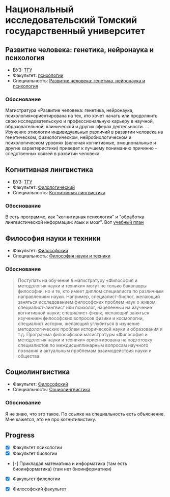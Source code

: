 # Национальный исследовательский Томский государственный университет

## Развитие человека: генетика, нейронаука и психология

- ВУЗ: [ТГУ](http://tsu.ru/)
- Факультет: [психологии](http://www.psy.tsu.ru/)
- Специальность: [Развитие человека: генетика, нейронаука и психология](http://www.tsu.ru/upload/iblock/393/razvitie_cheloveka_genetika_neyr_onauka_i_psikhologiya.pdf)

### Обоснование
Магистратура «Развитие человека: генетика, нейронаука, психология»ориентирована
на тех, кто хочет начать или продолжить свою исследовательскую и
профессиональную карьеру в научной, образовательной, клинической и других
сферах деятельности.  ...  Изучение этиологии индивидуальных различий в
развитии человека на генетическом, физиологическом, нейробиологическом и
психологическом уровнях (включая когнитивные, эмоциональные и другие
характеристики) приведет к лучшему пониманию причинно - следственных связей в
развитии человека.

## Когнитивная лингвистика

- ВУЗ: [ТГУ](http://tsu.ru/)
- Факультет: [Филологический](http://philology.tsu.ru/)
- Специальность: [Когнитивная лингвистика](http://www.tsu.ru/upload/iblock/d9d/kognitivnaya_lingvistika.pdf)

### Обоснование

В есть программе, как "когнитивная психология" и "обработка лингвистической
информации: язык и мозг". Вот [учебный план](http://www.tsu.ru/upload/iblock/b50/komp_i_kogn_lingv_up_2018.pdf)

## Философия науки и техники

- Факультет: [Философский](http://fsf.tsu.ru/enroll/)
- Специальность: [Философия науки и техники](http://fsf.tsu.ru/magister_method/)

### Обоснование

> Поступать на обучение в магистратуру «Философия и методология науки и
> техники» могут не только бакалавры философии, но и те, кто имеет диплом
> специалиста по различным направлениям науки. Например, специалист-биолог,
> желающий заняться исследованием философских проблем наук о живом;
> специалист-лингвист или психолог, нацеленный на изучение когнитивной науки;
> специалист-физик, желающий заняться изучением философских вопросов физики и
> космологии, специалист историк, желающий углубиться в изучение
> методологических проблем исторической науки и образования и т.д. Программа
> философской магистратуры «Философия и методология науки и техники»
> ориентирована на подготовку специалистов по междисциплинарным вопросам
> научного познания и актуальным проблемам взаимодействия науки и общества.

## Социолингвистика

- Факультет: [Философский](http://fsf.tsu.ru/enroll/)
- Специальность: [Социолингвистика](http://fsf.tsu.ru/magister_socioling/)

### Обоснование
Я не знаю, что это такое. По ссылке на специальность есть объяснение. Мне
кажется, это не про когнитивистику.

## Progress

- [x] Факультет психологии
- [x] Факультет биологии
- [-] Прикладая математика и информатика (там есть биоинформатика) (там нет
  биоинформатики)
- [x] Факультет филологии
- [x] Философский факультет

